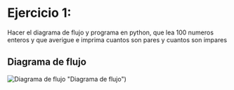  # Ejercicio 1: 
 
 Hacer el diagrama de flujo y programa en python, que lea 100 numeros enteros y que averigue e imprima cuantos son pares y cuantos son impares

 ## Diagrama de flujo 

![Diagrama de flujo](diagrama.png) "Diagrama de flujo")